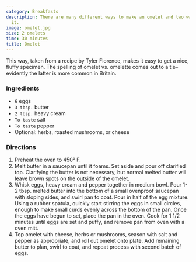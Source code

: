 ```yaml
---
category: Breakfasts
description: There are many different ways to make an omelet and two ways to spell
  it.
image: omelet.jpg
size: 2 omelets
time: 30 minutes
title: Omelet
---
```


This way, taken from a recipe by Tyler Florence, makes it easy to get a nice, fluffy specimen. The spelling of omelet vs. omelette comes out to a tie–evidently the latter is more common in Britain.

### Ingredients

* `6` eggs
* `3 tbsp.` butter
* `2 tbsp.` heavy cream
* `To taste` salt
* `To taste` pepper
* Optional: herbs, roasted mushrooms, or cheese

### Directions

1. Preheat the oven to 450° F.
2. Melt butter in a saucepan until it foams. Set aside and pour off clarified top. Clarifying the butter is not necessary, but normal melted butter will leave brown spots on the outside of the omelet.
3. Whisk eggs, heavy cream and pepper together in medium bowl. Pour 1-2 tbsp. melted butter into the bottom of a small ovenproof saucepan with sloping sides, and swirl pan to coat. Pour in half of the egg mixture. Using a rubber spatula, quickly start stirring the eggs in small circles, enough to make small curds evenly across the bottom of the pan. Once the eggs have begun to set, place the pan in the oven. Cook for 1 1/2 minutes until eggs are set and puffy, and remove pan from oven with a oven mitt.
4. Top omelet with cheese, herbs or mushrooms, season with salt and pepper as appropriate, and roll out omelet onto plate. Add remaining butter to plan, swirl to coat, and repeat process with second batch of eggs.